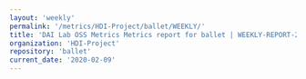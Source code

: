 ```yaml
---
layout: 'weekly'
permalink: '/metrics/HDI-Project/ballet/WEEKLY/'
title: 'DAI Lab OSS Metrics Metrics report for ballet | WEEKLY-REPORT-2020-02-09'
organization: 'HDI-Project'
repository: 'ballet'
current_date: '2020-02-09'
---
```


